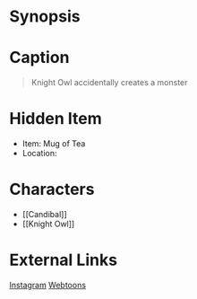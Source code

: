 # Synopsis


# Caption
> Knight Owl accidentally creates a monster

# Hidden Item
* Item: Mug of Tea
* Location: <spoiler></spoiler>

# Characters
* [[Candibal]]
* [[Knight Owl]]

# External Links
[Instagram](https://www.instagram.com/p/CDZ43ZyjLvr/)
[Webtoons](https://www.webtoons.com/en/challenge/twistwood-tales/48-candibal/viewer?title_no=344740&episode_no=53)